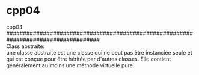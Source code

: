 # cpp04
cpp04
####################################################################################<br>
Class abstraite:<br>
une classe abstraite est une classe qui ne peut pas être instanciée seule et qui est conçue pour être héritée par d'autres classes. Elle contient généralement au moins une méthode     virtuelle pure.
